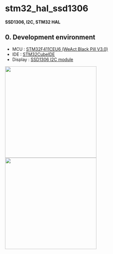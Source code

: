# stm32_hal_ssd1306


__SSD1306, I2C, STM32 HAL__


## 0. Development environment  
* MCU : [STM32F411CEU6 (WeAct Black Pill V3.0)](https://github.com/WeActTC/MiniF4-STM32F4x1)
* IDE : [STM32CubeIDE](https://www.st.com/en/development-tools/stm32cubeide)
* Display : [SSD1306 I2C module](https://smartstore.naver.com/domekit/products/399209909?NaPm=ct%3Dkqjipcv1%7Cci%3Dcheckout%7Ctr%3Dppc%7Ctrx%3D%7Chk%3D6da2ab38eccff8c29514fa6bda322cf23cdd94e3)

<img src = "https://user-images.githubusercontent.com/48342925/123974386-86ffe980-d9f7-11eb-93b5-254d5081d4b4.png" width = "300" height = "300">
<img src = "https://user-images.githubusercontent.com/48342925/123974469-967f3280-d9f7-11eb-8ac4-79a00733987d.png" width = "300" height = "300">